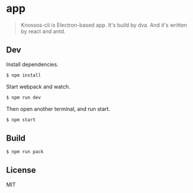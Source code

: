 # app

> Knossos-cli is Electron-based app. It's build by dva. And it's written by react and antd.

## Dev

Install dependencies.

```bash
$ npm install
```

Start webpack and watch.

```bash
$ npm run dev
```

Then open another terminal, and run start.

```bash
$ npm start
```

## Build

```bash
$ npm run pack
```

## License

MIT
